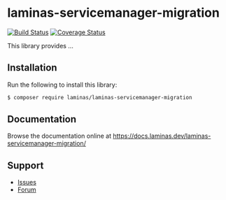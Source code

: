 # laminas-servicemanager-migration

[![Build Status](https://travis-ci.com/laminas/laminas-servicemanager-migration.svg?branch=master)](https://travis-ci.com/laminas/laminas-servicemanager-migration)
[![Coverage Status](https://coveralls.io/repos/github/laminas/laminas-servicemanager-migration/badge.svg?branch=master)](https://coveralls.io/github/laminas/laminas-servicemanager-migration?branch=master)

This library provides …

## Installation

Run the following to install this library:

```bash
$ composer require laminas/laminas-servicemanager-migration
```

## Documentation

Browse the documentation online at https://docs.laminas.dev/laminas-servicemanager-migration/

## Support

* [Issues](https://github.com/laminas/laminas-servicemanager-migration/issues/)
* [Forum](https://discourse.laminas.dev/)

